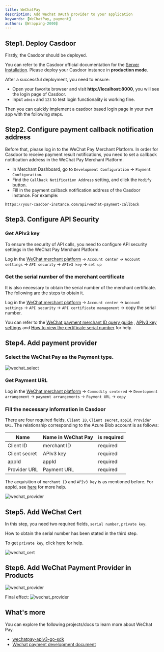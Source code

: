 ```yaml
---
title: WeChatPay
description: Add Wechat OAuth provider to your application
keywords: [WeChatPay, payment]
authors: [Wrapping-2000]
---
```

## Step1. Deploy Casdoor

Firstly, the Casdoor should be deployed.

You can refer to the Casdoor official documentation for the [Server Installation](/docs/basic/server-installation). Please deploy your Casdoor instance in **production mode**.

After a successful deployment, you need to ensure:

- Open your favorite browser and visit **http://localhost:8000**, you will see the login page of Casdoor.
- Input `admin` and `123` to test login functionality is working fine.

Then you can quickly implement a casdoor based login page in your own app with the following steps.

## Step2. Configure payment callback notification address
Before that, please log in to the WeChat Pay Merchant Platform. In order for Casdoor to receive payment result notifications, you need to set a callback notification address in the WeChat Pay Merchant Platform.
- In Merchant Dashboard, go to `Development Configuration` -> `Payment Configuration`.
- Find the `Callback Notification Address` setting, and click the `Modify` button.
- Fill in the payment callback notification address of the Casdoor instance. For example:

```
https://your-casdoor-instance.com/api/wechat-payment-callback
```

## Step3. Configure API Security
### Get APIv3 key
To ensure the security of API calls, you need to configure API security settings in the WeChat Pay Merchant Platform. 

Log in the [WeChat merchant platform](https://pay.weixin.qq.com/) -> `Account center` -> `Account settings` -> `API security` -> `APIv3 key` -> `set up`
### Get the serial number of the merchant certificate
It is also necessary to obtain the serial number of the merchant certificate. The following are the steps to obtain it.

Log in the [WeChat merchant platform](https://pay.weixin.qq.com/) -> `Account center` -> `Account settings` -> `API security` ->  `API certificate management` -> copy the serial number.

You can refer to the [WeChat payment merchant ID query guide](https://kf.qq.com/faq/200729EZ7fEj200729aumYR7.html) , [APIv3 key settings](https://kf.qq.com/faq/180830E36vyQ180830AZFZvu.html) and [How to view the certificate serial number](https://pay.weixin.qq.com/wiki/doc/apiv3/wechatpay/wechatpay7_0.shtml#part-5) for help.

## Step4. Add payment provider
### Select the WeChat Pay as the Payment type.

![wechat_select](/img/providers/payment/wechat_select.png)

### Get Payment URL
Log in the [WeChat merchant platform](https://pay.weixin.qq.com/) -> `Commodity centered` -> `Development arrangement` -> `payment arrangements` -> `Payment URL` -> `copy`

### Fill the necessary information in Casdoor

There are four required fields, `Client ID`, `Client secret`, `appId`, `Provider URL`. The relationship corresponding to the Azure Blob account is as follows:

| Name          | Name in WeChat Pay |   is required |
|---------------|--------------------|  ----         |
| Client ID     | merchant ID        | required     |
| Client secret | APIv3 key          | required      |
| appId         | appId              | required      |
| Provider URL  | Payment URL        | required      |

The acquisition of `merchant ID` and `APIv3 key` is as mentioned before. For appId, see [here](https://pay.weixin.qq.com/static/pay_setting/appid_protocol.shtml) for more help.

![wechat_provider](/img/providers/payment/wechat_Provider.png)

## Step5. Add WeChat Cert
In this step, you need two required fields, `serial number`, `private key`. 

How to obtain the serial number has been stated in the third step.

To get `private key`, click [here](https://pay.weixin.qq.com/wiki/doc/apiv3/wechatpay/wechatpay3_1.shtml) for help.

![wechat_cert](/img/providers/payment/wechat_cert.png)

## Step6. Add WeChat Payment Provider in Products

![wechat_provider](/img/providers/payment/wechat_products.png)

Final effect:
![wechat_provider](/img/providers/payment/wechat_result.png)


## What's more

You can explore the following projects/docs to learn more about WeChat Pay.

- [wechatpay-apiv3-go-sdk](https://github.com/wechatpay-apiv3/wechatpay-go)
- [Wechat payment development document](https://pay.weixin.qq.com/wiki/doc/api/index.html)

